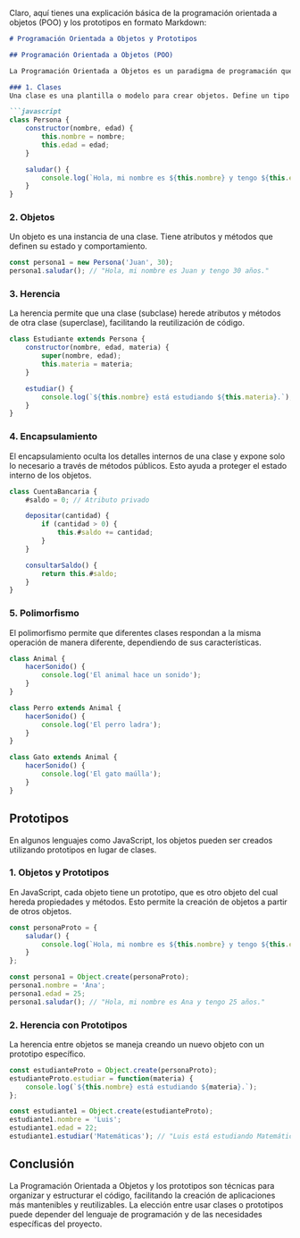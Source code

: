 Claro, aquí tienes una explicación básica de la programación orientada a objetos (POO) y los prototipos en formato Markdown:

```markdown
# Programación Orientada a Objetos y Prototipos

## Programación Orientada a Objetos (POO)

La Programación Orientada a Objetos es un paradigma de programación que organiza el código en "objetos" que combinan datos y funciones. Los conceptos clave de la POO son:

### 1. Clases
Una clase es una plantilla o modelo para crear objetos. Define un tipo de objeto especificando qué datos (atributos) y qué comportamientos (métodos) tendrán los objetos creados a partir de ella.

```javascript
class Persona {
    constructor(nombre, edad) {
        this.nombre = nombre;
        this.edad = edad;
    }

    saludar() {
        console.log(`Hola, mi nombre es ${this.nombre} y tengo ${this.edad} años.`);
    }
}
```

### 2. Objetos
Un objeto es una instancia de una clase. Tiene atributos y métodos que definen su estado y comportamiento.

```javascript
const persona1 = new Persona('Juan', 30);
persona1.saludar(); // "Hola, mi nombre es Juan y tengo 30 años."
```

### 3. Herencia
La herencia permite que una clase (subclase) herede atributos y métodos de otra clase (superclase), facilitando la reutilización de código.

```javascript
class Estudiante extends Persona {
    constructor(nombre, edad, materia) {
        super(nombre, edad);
        this.materia = materia;
    }

    estudiar() {
        console.log(`${this.nombre} está estudiando ${this.materia}.`);
    }
}
```

### 4. Encapsulamiento
El encapsulamiento oculta los detalles internos de una clase y expone solo lo necesario a través de métodos públicos. Esto ayuda a proteger el estado interno de los objetos.

```javascript
class CuentaBancaria {
    #saldo = 0; // Atributo privado

    depositar(cantidad) {
        if (cantidad > 0) {
            this.#saldo += cantidad;
        }
    }

    consultarSaldo() {
        return this.#saldo;
    }
}
```

### 5. Polimorfismo
El polimorfismo permite que diferentes clases respondan a la misma operación de manera diferente, dependiendo de sus características.

```javascript
class Animal {
    hacerSonido() {
        console.log('El animal hace un sonido');
    }
}

class Perro extends Animal {
    hacerSonido() {
        console.log('El perro ladra');
    }
}

class Gato extends Animal {
    hacerSonido() {
        console.log('El gato maúlla');
    }
}
```

## Prototipos

En algunos lenguajes como JavaScript, los objetos pueden ser creados utilizando prototipos en lugar de clases.

### 1. Objetos y Prototipos
En JavaScript, cada objeto tiene un prototipo, que es otro objeto del cual hereda propiedades y métodos. Esto permite la creación de objetos a partir de otros objetos.

```javascript
const personaProto = {
    saludar() {
        console.log(`Hola, mi nombre es ${this.nombre} y tengo ${this.edad} años.`);
    }
};

const persona1 = Object.create(personaProto);
persona1.nombre = 'Ana';
persona1.edad = 25;
persona1.saludar(); // "Hola, mi nombre es Ana y tengo 25 años."
```

### 2. Herencia con Prototipos
La herencia entre objetos se maneja creando un nuevo objeto con un prototipo específico.

```javascript
const estudianteProto = Object.create(personaProto);
estudianteProto.estudiar = function(materia) {
    console.log(`${this.nombre} está estudiando ${materia}.`);
};

const estudiante1 = Object.create(estudianteProto);
estudiante1.nombre = 'Luis';
estudiante1.edad = 22;
estudiante1.estudiar('Matemáticas'); // "Luis está estudiando Matemáticas."
```

## Conclusión

La Programación Orientada a Objetos y los prototipos son técnicas para organizar y estructurar el código, facilitando la creación de aplicaciones más mantenibles y reutilizables. La elección entre usar clases o prototipos puede depender del lenguaje de programación y de las necesidades específicas del proyecto.
```

